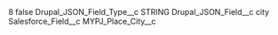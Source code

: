 <?xml version="1.0" encoding="UTF-8"?>
<CustomMetadata xmlns="http://soap.sforce.com/2006/04/metadata" xmlns:xsi="http://www.w3.org/2001/XMLSchema-instance" xmlns:xsd="http://www.w3.org/2001/XMLSchema">
    <label>8</label>
    <protected>false</protected>
    <values>
        <field>Drupal_JSON_Field_Type__c</field>
        <value xsi:type="xsd:string">STRING</value>
    </values>
    <values>
        <field>Drupal_JSON_Field__c</field>
        <value xsi:type="xsd:string">city</value>
    </values>
    <values>
        <field>Salesforce_Field__c</field>
        <value xsi:type="xsd:string">MYPJ_Place_City__c</value>
    </values>
</CustomMetadata>

